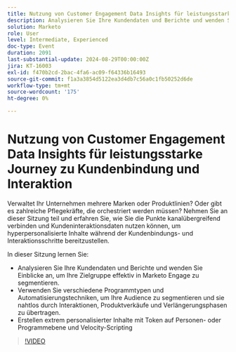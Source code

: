 ```yaml
---
title: Nutzung von Customer Engagement Data Insights für leistungsstarke Journey zu Kundenbindung und Interaktion
description: Analysieren Sie Ihre Kundendaten und Berichte und wenden Sie Einblicke an, um Ihre Zielgruppe effektiv in Marketo Engage zu segmentieren. Verwenden Sie verschiedene Programmtypen und Automatisierungstechniken, um Ihre Audience zu segmentieren und sie nahtlos durch Interaktionen, Produktverkäufe und Verlängerungsphasen zu übertragen. Erstellen extrem personalisierter Inhalte mit Token auf Personen- oder Programmebene und Velocity-Scripting
solution: Marketo
role: User
level: Intermediate, Experienced
doc-type: Event
duration: 2091
last-substantial-update: 2024-08-29T00:00:00Z
jira: KT-16003
exl-id: f470b2cd-2bac-4fa6-ac09-f64336b16493
source-git-commit: f1a3a3854d5122ea3d4db7c56a0c1fb50252d6de
workflow-type: tm+mt
source-wordcount: '175'
ht-degree: 0%

---
```


# Nutzung von Customer Engagement Data Insights für leistungsstarke Journey zu Kundenbindung und Interaktion

Verwaltet Ihr Unternehmen mehrere Marken oder Produktlinien? Oder gibt es zahlreiche Pflegekräfte, die orchestriert werden müssen? Nehmen Sie an dieser Sitzung teil und erfahren Sie, wie Sie die Punkte kanalübergreifend verbinden und Kundeninteraktionsdaten nutzen können, um hyperpersonalisierte Inhalte während der Kundenbindungs- und Interaktionsschritte bereitzustellen.

In dieser Sitzung lernen Sie:

* Analysieren Sie Ihre Kundendaten und Berichte und wenden Sie Einblicke an, um Ihre Zielgruppe effektiv in Marketo Engage zu segmentieren.
* Verwenden Sie verschiedene Programmtypen und Automatisierungstechniken, um Ihre Audience zu segmentieren und sie nahtlos durch Interaktionen, Produktverkäufe und Verlängerungsphasen zu übertragen.
* Erstellen extrem personalisierter Inhalte mit Token auf Personen- oder Programmebene und Velocity-Scripting

>[!VIDEO](https://video.tv.adobe.com/v/3432946/?learn=on)
